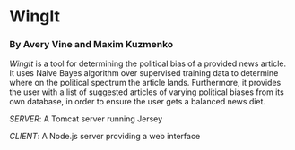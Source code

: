 # WingIt
### By Avery Vine and Maxim Kuzmenko

*WingIt* is a tool for determining the political bias of a provided news article. It uses Naive Bayes algorithm over supervised training data to determine where on the political spectrum the article lands. Furthermore, it provides the user with a list of suggested articles of varying political biases from its own database, in order to ensure the user gets a balanced news diet.


*SERVER*: A Tomcat server running Jersey

*CLIENT*: A Node.js server providing a web interface